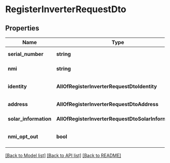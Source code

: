 # RegisterInverterRequestDto

## Properties
Name | Type | Description | Notes
------------ | ------------- | ------------- | -------------
**serial_number** | **string** | Serial Number | [optional] 
**nmi** | **string** | Network identifier | [optional] 
**identity** | **AllOfRegisterInverterRequestDtoIdentity** | Inverter owner information | [optional] 
**address** | **AllOfRegisterInverterRequestDtoAddress** | Inverter location | [optional] 
**solar_information** | **AllOfRegisterInverterRequestDtoSolarInformation** | Solar information | [optional] 
**nmi_opt_out** | **bool** | If true - NMI can be null | [optional] 

[[Back to Model list]](../../README.md#documentation-for-models) [[Back to API list]](../../README.md#documentation-for-api-endpoints) [[Back to README]](../../README.md)


